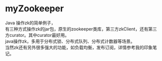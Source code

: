 # myZookeeper
Java 操作zk的简单例子，</br>
有三种方式操作zk的jar包，原生的zookeeper类库，第三方zkClient，还有第三方curator。其中curator最好用。</br>
java操作zk，多用于分布式锁、分布式队列、分布式计数器等场景。</br>
当然zk还有另外很多强大的功能，如负载均衡，发布订阅，详情参考我的印象笔记。
